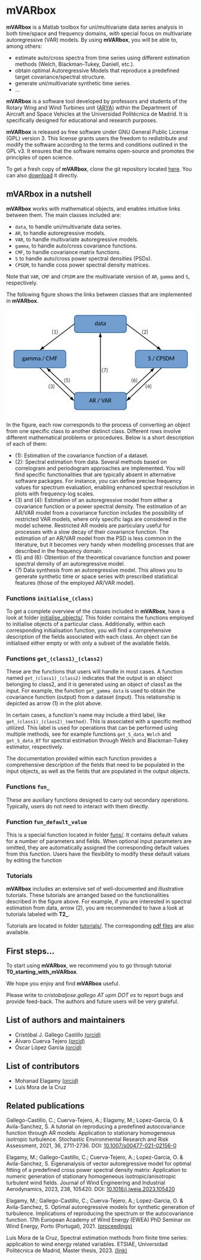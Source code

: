 # mVARbox

**mVARbox** is a Matlab toolbox for uni/multivariate data series analysis in both time/space and frequency domains, with special focus on multivariate autoregressive (VAR) models. By using **mVARbox**, you will be able to, among others:

- estimate auto/cross spectra from time series using different estimation methods (Welch, Blackman-Tukey, Daniell, etc.).
- obtain optimal Autoregressive Models that reproduce a predefined target covariance/spectral structure.
- generate uni/multivariate synthetic time series.
- ...


**mVARbox** is a software tool developed by professors and students of the Rotary Wing and Wind Turbines unit ([ARYA](http://arya.dave.upm.es/)) within the Department of Aircraft and Space Vehicles at the Universidad Politécnica de Madrid. It is specifically designed for educational and research purposes.

**mVARbox** is released as free software under GNU General Public License (GPL) version 3. This license grants users the freedom to redistribute and modify the software according to the terms and conditions outlined in the GPL v3. It ensures that the software remains open-source and promotes the principles of open science.

To get a fresh copy of **mVARbox**, clone the git repository located [here](https://github.com/arya-upm/mVARbox). You can also [download](https://github.com/arya-upm/mVARbox/archive/refs/heads/main.zip) it directly.



## mVARbox in a nutshell

**mVARbox** works with mathematical objects, and enables intuitive links between them. The main classes included are:

- `data`, to handle uni/multivariate data series.
- `AR`, to handle autoregressive models.
- `VAR`, to handle multivariate autoregressive models.
- `gamma`, to handle auto/cross covariance functions.
- `CMF`, to handle covariance matrix functions.
- `S` to handle auto/cross power spectral densities (PSDs).
- `CPSDM`, to handle coss power spectral density matrices.

Note that `VAR`, `CMF` and `CPSDM` are the multivariate version of `AR`, `gamma` and `S`, respectively.

The following figure shows the links between classes that are implemented in **mVARbox**.

![mVARbox main scheme](extras/mVARbox_scheme.png)
 
In the figure, each row corresponds to the process of converting an object from one specific class to another distinct class. Different rows involve different mathematical problems or procedures. Below is a short description of each of them:

- (1): Estimation of the covariance function of a dataset. 
- (2): Spectral estimation from data. Several methods based on correlogram and periodogram approaches are implemented. You will find specific functionalities that are typically absent in alternative software packages. For instance, you can define precise frequency values for spectrum evaluation, enabling enhanced spectral resolution in plots with frequency-log scales.
- (3) and (4): Estimation of an autoregressive model from either a covariance function or a power spectral density. The estimation of an AR/VAR model from a covariance function includes the possibility of restricted VAR models, where only specific lags are considered in the model scheme. Restricted AR models are particulary useful for processes with a slow decay of their covariance function. The estimation of an AR/VAR model from the PSD is less common in the literature, but it becomes very handy when modelling processes that are described in the frequency domain.
- (5) and (6): Obtention of the theoretical covariance function and power spectral density of an autoregressive model.
- (7) Data synthesis from an autoregressive model. This allows you to generate synthetic time or space series with prescribed statistical features (those of the employed AR/VAR model).



### Functions `initialise_(class)`

To get a complete overview of the classes included in **mVARbox**, have a look at folder [initialise_objects/](https://github.com/arya-upm/mVARbox/tree/main/initialise_objects). This folder contains the functions employed to initialise objects of a particular class. Additionally, within each corresponding initialisation function, you will find a comprehensive description of the fields associated with each class. An object can be initialised either empty or with only a subset of the available fields.



### Functions `get_(class1)_(class2)`

These are the functions that users will handle in most cases. A function named `get_(class1)_(class2)` indicates that the output is an object belonging to class2, and it is generated using an object of class1 as the input. For example, the function `get_gamma_data` is used to obtain the covariance function (output) from a dataset (input). This relationship is depicted as arrow (1) in the plot above.

In certain cases, a function's name may include a third label, like `get_(class1)_(class2)_(method)`. This is associated with a specific method utilized. This label is used for operations that can be performed using multiple methods, see for example functions `get_S_data_Welch` and `get_S_data_BT` for spectral estimation through Welch and Blackman-Tukey estimator, respectively.

The documentation provided within each function provides a comprehensive description of the fields that need to be populated in the input objects, as well as the fields that are populated in the output objects. 



### Functions `fun_`

These are auxiliary functions designed to carry out secondary operations. Typically, users do not need to interact with them directly.



### Function `fun_default_value`

This is a special function located in folder [funs/](https://github.com/cristobal-GC/mVARbox/tree/main/funs). 
It contains default values for a number of parameters and fields.
When optional input parameters are omitted, they are automatically assigned the corresponding default values from this function. Users have the flexibility to modify these default values by editing the function



### Tutorials

**mVARbox** includes an extensive set of well-documented and illustrative tutorials. These tutorials are arranged based on the functionalities described in the figure above. For example, if you are interested in spectral estimation from data, arrow (2), you are recommended to have a look at tutorials labeled with **T2_**.

Tutorials are located in folder [tutorials/](https://github.com/arya-upm/mVARbox/tree/main/tutorials). The corresponding [pdf files](http://arya.dave.upm.es/library/mVARbox_tutorials/) are also available.



## First steps...

To start using **mVARbox**, we recommend you to go through tutorial **T0_starting_with_mVARbox**. 


We hope you enjoy and find **mVARbox** useful. 

Please write to *cristobaljose.gallego AT upm DOT es* to report bugs and provide feed-back. The authors and future users will be very grateful.




## List of authors and maintainers

- Cristóbal J. Gallego Castillo [(orcid)](https://orcid.org/0000-0002-8249-5179)
- Álvaro Cuerva Tejero [(orcid)](https://orcid.org/0000-0002-1690-1634)
- Óscar López García [(orcid)](https://orcid.org/0000-0002-0209-2469)


## List of contributors

- Mohanad Elagamy [(orcid)](https://orcid.org/0000-0001-8427-0195)
- Luis Mora de la Cruz



## Related publications

Gallego-Castillo, C.; Cuerva-Tejero, A.; Elagamy, M.; Lopez-Garcia, O. & Avila-Sanchez, S. A tutorial on reproducing a predefined autocovariance function through AR models: Application to stationary homogeneous isotropic turbulence. Stochastic Environmental Research and Risk Assessment, 2021, 36, 2711-2736. DOI: [10.1007/s00477-021-02156-0](https://link.springer.com/article/10.1007/s00477-021-02156-0)

Elagamy, M.; Gallego-Castillo, C.; Cuerva-Tejero, A.; Lopez-Garcia, O. & Avila-Sanchez, S. Eigenanalysis of vector autoregressive model for optimal fitting of a predefined cross power spectral density matrix: Application to numeric generation of stationary homogeneous isotropic/anisotropic turbulent wind fields. Journal of Wind Engineering and Industrial Aerodynamics, 2023, 238, 105420. DOI: [10.1016/j.jweia.2023.105420](https://doi.org/10.1016/j.jweia.2023.105420)

Elagamy, M.; Gallego-Castillo, C.; Cuerva-Tejero, A.; Lopez-Garcia, O. & Avila-Sanchez, S. Optimal autoregressive models for synthetic generation of turbulence. Implications of reproducing the spectrum or the autocovariance function. 17th European Academy of Wind Energy (EWEA) PhD Seminar on Wind Energy, Porto (Portugal), 2021. [(proceedings)](https://phd2021.eawe.eu/proceedings/)

Luis Mora de la Cruz, Spectral estimation methods from finite time series: application to wind energy related variables. ETSIAE, Universidad Politécnica de Madrid, Master thesis, 2023. [(link)](https://oa.upm.es/73226/)




